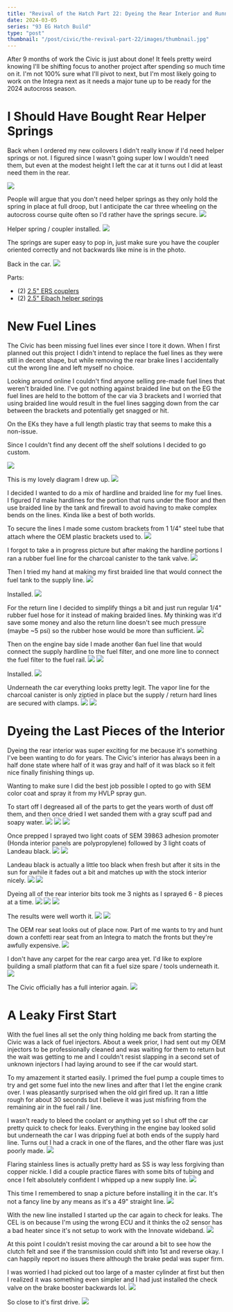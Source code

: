 ```yaml
---
title: "Revival of the Hatch Part 22: Dyeing the Rear Interior and Running Fuel Lines for the First Start"
date: 2024-03-05
series: "93 EG Hatch Build"
type: "post"
thumbnail: "/post/civic/the-revival-part-22/images/thumbnail.jpg"
---
```


After 9 months of work the Civic is just about done! It feels pretty weird knowing I'll be shifting focus to another project after spending so much time on it. I'm not 100% sure what I'll pivot to next, but I'm most likely going to work on the Integra next as it needs a major tune up to be ready for the 2024 autocross season.

# I Should Have Bought Rear Helper Springs

Back when I ordered my new coilovers I didn't really know if I'd need helper springs or not. I figured since I wasn't going super low I wouldn't need them, but even at the modest height I left the car at it turns out I did at least need them in the rear.

![](./images/1.jpg)

People will argue that you don't need helper springs as they only hold the spring in place at full droop, but I anticipate the car three wheeling on the autocross course quite often so I'd rather have the springs secure.
![](./images/2.jpg)

Helper spring / coupler installed.
![](./images/3.jpg)

The springs are super easy to pop in, just make sure you have the coupler oriented correctly and not backwards like mine is in the photo.

Back in the car.
![](./images/4.jpg)

Parts:

- (2) [2.5" ERS couplers](https://groundcontrolstore.com/products/ers-coupler-2-50-springs-each?_pos=1&_sid=ed7260427&_ss=r)
- (2) [2.5" Eibach helper springs](https://groundcontrolstore.com/products/eibach-springs-helper-250-spring?_pos=1&_sid=14d40b7ce&_ss=r)

# New Fuel Lines

The Civic has been missing fuel lines ever since I tore it down. When I first planned out this project I didn't intend to replace the fuel lines as they were still in decent shape, but while removing the rear brake lines I accidentally cut the wrong line and left myself no choice.

Looking around online I couldn't find anyone selling pre-made fuel lines that weren't braided line. I've got nothing against braided line but on the EG the fuel lines are held to the bottom of the car via 3 brackets and I worried that using braided line would result in the fuel lines sagging down from the car between the brackets and potentially get snagged or hit.

On the EKs they have a full length plastic tray that seems to make this a non-issue.

Since I couldn't find any decent off the shelf solutions I decided to go custom.

![](./images/5.jpg)

This is my lovely diagram I drew up.
![](./images/6.jpg)

I decided I wanted to do a mix of hardline and braided line for my fuel lines. I figured I'd make hardlines for the portion that runs under the floor and then use braided line by the tank and firewall to avoid having to make complex bends on the lines. Kinda like a best of both worlds.

To secure the lines I made some custom brackets from 1 1/4" steel tube that attach where the OEM plastic brackets used to.
![](./images/7.jpg)

I forgot to take a in progress picture but after making the hardline portions I ran a rubber fuel line for the charcoal canister to the tank valve.
![](./images/8.jpg)

Then I tried my hand at making my first braided line that would connect the fuel tank to the supply line.
![](./images/9.jpg)

Installed.
![](./images/10.jpg)

For the return line I decided to simplify things a bit and just run regular 1/4" rubber fuel hose for it instead of making braided lines. My thinking was it'd save some money and also the return line doesn't see much pressure (maybe ~5 psi) so the rubber hose would be more than sufficient.
![](./images/11.jpg)

Then on the engine bay side I made another 6an fuel line that would connect the supply hardline to the fuel filter, and one more line to connect the fuel filter to the fuel rail.
![](./images/12.jpg)
![](./images/13.jpg)

Installed.
![](./images/14.jpg)

Underneath the car everything looks pretty legit. The vapor line for the charcoal canister is only ziptied in place but the supply / return hard lines are secured with clamps.
![](./images/15.jpg)
![](./images/16.jpg)

# Dyeing the Last Pieces of the Interior

Dyeing the rear interior was super exciting for me because it's something I've been wanting to do for years. The Civic's interior has always been in a half done state where half of it was gray and half of it was black so it felt nice finally finishing things up.

Wanting to make sure I did the best job possible I opted to go with SEM color coat and spray it from my HVLP spray gun.

To start off I degreased all of the parts to get the years worth of dust off them, and then once dried I wet sanded them with a gray scuff pad and soapy water.
![](./images/17.jpg)
![](./images/18.jpg)
![](./images/19.jpg)

Once prepped I sprayed two light coats of SEM 39863 adhesion promoter (Honda interior panels are polypropylene) followed by 3 light coats of Landeau black.
![](./images/20.jpg)
![](./images/21.jpg)

Landeau black is actually a little too black when fresh but after it sits in the sun for awhile it fades out a bit and matches up with the stock interior nicely.
![](./images/22.jpg)
![](./images/23.jpg)

Dyeing all of the rear interior bits took me 3 nights as I sprayed 6 - 8 pieces at a time.
![](./images/24.jpg)
![](./images/25.jpg)
![](./images/26.jpg)

The results were well worth it.
![](./images/27.jpg)
![](./images/28.jpg)

The OEM rear seat looks out of place now. Part of me wants to try and hunt down a confetti rear seat from an Integra to match the fronts but they're awfully expensive.
![](./images/29.jpg)

I don't have any carpet for the rear cargo area yet. I'd like to explore building a small platform that can fit a fuel size spare / tools underneath it.
![](./images/30.jpg)

The Civic officially has a full interior again.
![](./images/31.jpg)

# A Leaky First Start

With the fuel lines all set the only thing holding me back from starting the Civic was a lack of fuel injectors. About a week prior, I had sent out my OEM injectors to be professionally cleaned and was waiting for them to return but the wait was getting to me and I couldn't resist slapping in a second set of unknown injectors I had laying around to see if the car would start.

To my amazement it started easily. I primed the fuel pump a couple times to try and get some fuel into the new lines and after that I let the engine crank over. I was pleasantly surprised when the old girl fired up. It ran a little rough for about 30 seconds but I believe it was just misfiring from the remaining air in the fuel rail / line.

I wasn't ready to bleed the coolant or anything yet so I shut off the car pretty quick to check for leaks. Everything in the engine bay looked solid but underneath the car I was dripping fuel at both ends of the supply hard line. Turns out I had a crack in one of the flares, and the other flare was just poorly made.
![](./images/33.jpg)

Flaring stainless lines is actually pretty hard as SS is way less forgiving than copper nickle. I did a couple practice flares with some bits of tubing and once I felt absolutely confident I whipped up a new supply line.
![](./images/34.jpg)

This time I remembered to snap a picture before installing it in the car. It's not a fancy line by any means as it's a 49" straight line.
![](./images/35.jpg)

With the new line installed I started up the car again to check for leaks. The CEL is on because I'm using the wrong ECU and it thinks the o2 sensor has a bad heater since it's not setup to work with the Innovate wideband.
![](./images/36.jpg)

At this point I couldn't resist moving the car around a bit to see how the clutch felt and see if the transmission could shift into 1st and reverse okay. I can happily report no issues there although the brake pedal was super firm.

I was worried I had picked out too large of a master cylinder at first but then I realized it was something even simpler and I had just installed the check valve on the brake booster backwards lol.
![](./images/37.jpg)

So close to it's first drive.
![](./images/38.jpg)
